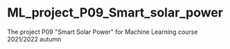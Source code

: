# ML_project_P09_Smart_solar_power
The project P09 "Smart Solar Power" for Machine Learning course 2021/2022 autumn
